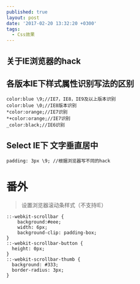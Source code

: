 ```yaml
---
published: true
layout: post
date: '2017-02-20 13:32:20 +0300'
tags:
  - Css效果
---
```

## 关于IE浏览器的hack

## 各版本IE下样式属性识别写法的区别

```
color:blue \9;//IE7，IE8，IE9及以上版本识别
color:blue \0;//IE8版本识别
*color:orange;//IE7识别
*+color:orange;//IE7识别
_color:black;//IE6识别

```

## Select IE下 文字垂直居中

```
padding: 3px \9; //根据浏览器写不同的hack
```

# 番外
>设置浏览器滚动条样式（不支持IE）

```
::-webkit-scrollbar {
	background:#eee;
	width: 6px;
	background-clip: padding-box;
}
::-webkit-scrollbar-button {
  height: 0px;
}
::-webkit-scrollbar-thumb {
  background: #333;
  border-radius: 3px;
}
```
